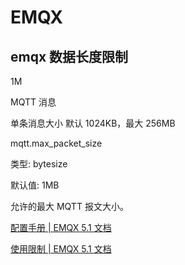 # EMQX

## emqx  数据长度限制

1M

MQTT 消息	

单条消息大小	默认 1024KB，最大 256MB

mqtt.max_packet_size

类型: bytesize

默认值: 1MB

允许的最大 MQTT 报文大小。

[配置手册 | EMQX 5.1 文档](https://www.emqx.io/docs/zh/v5.1/configuration/configuration-manual.html#mqtt-基本参数)

[使用限制 | EMQX 5.1 文档](https://www.emqx.io/docs/zh/v5/getting-started/restrictions.html#为什么会有限制)